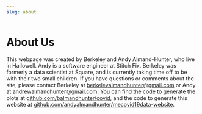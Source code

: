 ```yaml
---
slug: about
---
```


# About Us

This webpage was created by Berkeley and Andy Almand-Hunter, who live in Hallowell. Andy is a software engineer at Stitch Fix.  Berkeley was formerly a data scientist at Square, and is currently taking time off to be with their two small children. If you have questions or comments about the site, please contact Berkeley at [berkeleyalmandhunter@gmail.com](mailto:berkeleyalmandhunter@gmail.com) or Andy at [andrewalmandhunter@gmail.com](mailto:andrewalmandhunter@gmail.com). You can find the code to generate the plots at [github.com/balmandhunter/covid](https://github.com/balmandhunter/covid), and the code to generate this website at [github.com/andyalmandhunter/mecovid19data-website](https://github.com/andyalmandhunter/mecovid19data-website).
